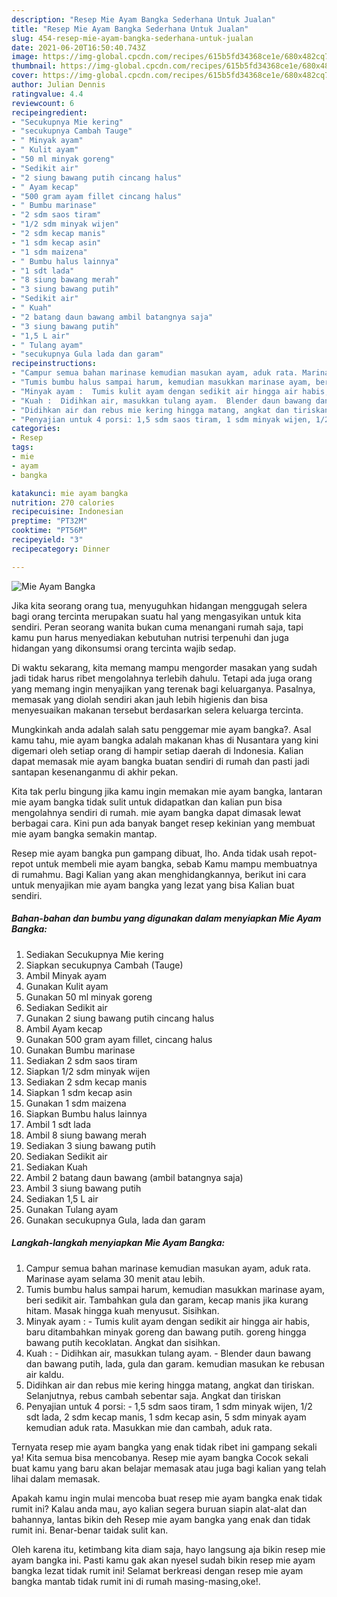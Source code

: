 ```yaml
---
description: "Resep Mie Ayam Bangka Sederhana Untuk Jualan"
title: "Resep Mie Ayam Bangka Sederhana Untuk Jualan"
slug: 454-resep-mie-ayam-bangka-sederhana-untuk-jualan
date: 2021-06-20T16:50:40.743Z
image: https://img-global.cpcdn.com/recipes/615b5fd34368ce1e/680x482cq70/mie-ayam-bangka-foto-resep-utama.jpg
thumbnail: https://img-global.cpcdn.com/recipes/615b5fd34368ce1e/680x482cq70/mie-ayam-bangka-foto-resep-utama.jpg
cover: https://img-global.cpcdn.com/recipes/615b5fd34368ce1e/680x482cq70/mie-ayam-bangka-foto-resep-utama.jpg
author: Julian Dennis
ratingvalue: 4.4
reviewcount: 6
recipeingredient:
- "Secukupnya Mie kering"
- "secukupnya Cambah Tauge"
- " Minyak ayam"
- " Kulit ayam"
- "50 ml minyak goreng"
- "Sedikit air"
- "2 siung bawang putih cincang halus"
- " Ayam kecap"
- "500 gram ayam fillet cincang halus"
- " Bumbu marinase"
- "2 sdm saos tiram"
- "1/2 sdm minyak wijen"
- "2 sdm kecap manis"
- "1 sdm kecap asin"
- "1 sdm maizena"
- " Bumbu halus lainnya"
- "1 sdt lada"
- "8 siung bawang merah"
- "3 siung bawang putih"
- "Sedikit air"
- " Kuah"
- "2 batang daun bawang ambil batangnya saja"
- "3 siung bawang putih"
- "1,5 L air"
- " Tulang ayam"
- "secukupnya Gula lada dan garam"
recipeinstructions:
- "Campur semua bahan marinase kemudian masukan ayam, aduk rata. Marinase ayam selama 30 menit atau lebih."
- "Tumis bumbu halus sampai harum, kemudian masukkan marinase ayam, beri sedikit air. Tambahkan gula dan garam, kecap manis jika kurang hitam. Masak hingga kuah menyusut. Sisihkan."
- "Minyak ayam :  Tumis kulit ayam dengan sedikit air hingga air habis, baru ditambahkan minyak goreng dan bawang putih. goreng hingga bawang putih kecoklatan. Angkat dan sisihkan."
- "Kuah :  Didihkan air, masukkan tulang ayam.  Blender daun bawang dan bawang putih, lada, gula dan garam. kemudian masukan ke rebusan air kaldu."
- "Didihkan air dan rebus mie kering hingga matang, angkat dan tiriskan. Selanjutnya, rebus cambah sebentar saja. Angkat dan tiriskan"
- "Penyajian untuk 4 porsi: 1,5 sdm saos tiram, 1 sdm minyak wijen, 1/2 sdt lada, 2 sdm kecap manis, 1 sdm kecap asin, 5 sdm minyak ayam kemudian aduk rata. Masukkan mie dan cambah, aduk rata."
categories:
- Resep
tags:
- mie
- ayam
- bangka

katakunci: mie ayam bangka 
nutrition: 270 calories
recipecuisine: Indonesian
preptime: "PT32M"
cooktime: "PT56M"
recipeyield: "3"
recipecategory: Dinner

---
```



![Mie Ayam Bangka](https://img-global.cpcdn.com/recipes/615b5fd34368ce1e/680x482cq70/mie-ayam-bangka-foto-resep-utama.jpg)

Jika kita seorang orang tua, menyuguhkan hidangan menggugah selera bagi orang tercinta merupakan suatu hal yang mengasyikan untuk kita sendiri. Peran seorang  wanita bukan cuma menangani rumah saja, tapi kamu pun harus menyediakan kebutuhan nutrisi terpenuhi dan juga hidangan yang dikonsumsi orang tercinta wajib sedap.

Di waktu  sekarang, kita memang mampu mengorder masakan yang sudah jadi tidak harus ribet mengolahnya terlebih dahulu. Tetapi ada juga orang yang memang ingin menyajikan yang terenak bagi keluarganya. Pasalnya, memasak yang diolah sendiri akan jauh lebih higienis dan bisa menyesuaikan makanan tersebut berdasarkan selera keluarga tercinta. 



Mungkinkah anda adalah salah satu penggemar mie ayam bangka?. Asal kamu tahu, mie ayam bangka adalah makanan khas di Nusantara yang kini digemari oleh setiap orang di hampir setiap daerah di Indonesia. Kalian dapat memasak mie ayam bangka buatan sendiri di rumah dan pasti jadi santapan kesenanganmu di akhir pekan.

Kita tak perlu bingung jika kamu ingin memakan mie ayam bangka, lantaran mie ayam bangka tidak sulit untuk didapatkan dan kalian pun bisa mengolahnya sendiri di rumah. mie ayam bangka dapat dimasak lewat berbagai cara. Kini pun ada banyak banget resep kekinian yang membuat mie ayam bangka semakin mantap.

Resep mie ayam bangka pun gampang dibuat, lho. Anda tidak usah repot-repot untuk membeli mie ayam bangka, sebab Kamu mampu membuatnya di rumahmu. Bagi Kalian yang akan menghidangkannya, berikut ini cara untuk menyajikan mie ayam bangka yang lezat yang bisa Kalian buat sendiri.

<!--inarticleads1-->

##### Bahan-bahan dan bumbu yang digunakan dalam menyiapkan Mie Ayam Bangka:

1. Sediakan Secukupnya Mie kering
1. Siapkan secukupnya Cambah (Tauge)
1. Ambil  Minyak ayam
1. Gunakan  Kulit ayam
1. Gunakan 50 ml minyak goreng
1. Sediakan Sedikit air
1. Gunakan 2 siung bawang putih cincang halus
1. Ambil  Ayam kecap
1. Gunakan 500 gram ayam fillet, cincang halus
1. Gunakan  Bumbu marinase
1. Sediakan 2 sdm saos tiram
1. Siapkan 1/2 sdm minyak wijen
1. Sediakan 2 sdm kecap manis
1. Siapkan 1 sdm kecap asin
1. Gunakan 1 sdm maizena
1. Siapkan  Bumbu halus lainnya
1. Ambil 1 sdt lada
1. Ambil 8 siung bawang merah
1. Sediakan 3 siung bawang putih
1. Sediakan Sedikit air
1. Sediakan  Kuah
1. Ambil 2 batang daun bawang (ambil batangnya saja)
1. Ambil 3 siung bawang putih
1. Sediakan 1,5 L air
1. Gunakan  Tulang ayam
1. Gunakan secukupnya Gula, lada dan garam




<!--inarticleads2-->

##### Langkah-langkah menyiapkan Mie Ayam Bangka:

1. Campur semua bahan marinase kemudian masukan ayam, aduk rata. Marinase ayam selama 30 menit atau lebih.
1. Tumis bumbu halus sampai harum, kemudian masukkan marinase ayam, beri sedikit air. Tambahkan gula dan garam, kecap manis jika kurang hitam. Masak hingga kuah menyusut. Sisihkan.
1. Minyak ayam :  - Tumis kulit ayam dengan sedikit air hingga air habis, baru ditambahkan minyak goreng dan bawang putih. goreng hingga bawang putih kecoklatan. Angkat dan sisihkan.
1. Kuah :  - Didihkan air, masukkan tulang ayam. -  Blender daun bawang dan bawang putih, lada, gula dan garam. kemudian masukan ke rebusan air kaldu.
1. Didihkan air dan rebus mie kering hingga matang, angkat dan tiriskan. Selanjutnya, rebus cambah sebentar saja. Angkat dan tiriskan
1. Penyajian untuk 4 porsi: - 1,5 sdm saos tiram, 1 sdm minyak wijen, 1/2 sdt lada, 2 sdm kecap manis, 1 sdm kecap asin, 5 sdm minyak ayam kemudian aduk rata. Masukkan mie dan cambah, aduk rata.




Ternyata resep mie ayam bangka yang enak tidak ribet ini gampang sekali ya! Kita semua bisa mencobanya. Resep mie ayam bangka Cocok sekali buat kamu yang baru akan belajar memasak atau juga bagi kalian yang telah lihai dalam memasak.

Apakah kamu ingin mulai mencoba buat resep mie ayam bangka enak tidak rumit ini? Kalau anda mau, ayo kalian segera buruan siapin alat-alat dan bahannya, lantas bikin deh Resep mie ayam bangka yang enak dan tidak rumit ini. Benar-benar taidak sulit kan. 

Oleh karena itu, ketimbang kita diam saja, hayo langsung aja bikin resep mie ayam bangka ini. Pasti kamu gak akan nyesel sudah bikin resep mie ayam bangka lezat tidak rumit ini! Selamat berkreasi dengan resep mie ayam bangka mantab tidak rumit ini di rumah masing-masing,oke!.

